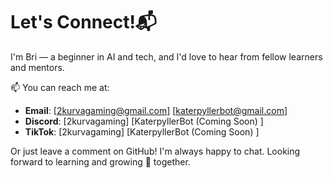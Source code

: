 # Let's Connect!📬 

I'm Bri — a beginner in AI and tech, and I'd love to hear from fellow learners and mentors.

📫 You can reach me at:
- **Email**: [2kurvagaming@gmail.com] [katerpyllerbot@gmail.com] 
- **Discord**: [2kurvagaming] [KaterpyllerBot (Coming Soon) ]
- **TikTok**: [2kurvagaming] [KaterpyllerBot (Coming Soon) ]

Or just leave a comment on GitHub! I'm always happy to chat. Looking forward to learning and growing 🌱 together. 
